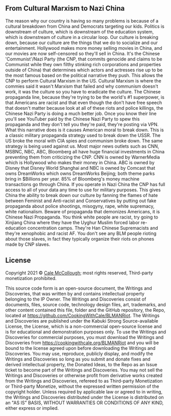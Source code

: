 ## From Cultural Marxism to Nazi China

The reason why our country is having so many problems is because of a cultural breakdown from China and Democrats targeting our kids. Politics is downstream of culture, which is downstream of the education system, which is downstream of culture in a circular loop. Our culture is breaking down, because our culture are the things that we do to socialize and our entertainment. Hollywood makes more money selling movies in China, and our movies are now self-censored so they'll sell in China. It's the Chinese 'Communist'/Nazi Party (the CNP, that commits genocide and claims to be Communist while they own filthy stinking rich corporations and properties outside of China) that determines which actors and actresses rise up to be the most famous based on the political narrative they push. This allows the CNP to perform Cultural Marxism in the US. Cultural Marxism is where the commies said it wasn't Marxism that failed and why communism doesn't work, it was the culture so you have to eradicate the culture. The Chinese propaganda line, because they're trying to be the world's #1 superpower, is that Americans are racist and that even though the don't have free speech that doesn't matter because look at all of these riots and police killings, the Chinese Nazi Party is doing a much better job. Once you know their line you'll see YouTuber paid by the Chinese Nazi Party to spew this propaganda and they don't tell you they're paid, they're posting via VPN. What this narrative does is it causes American moral to break down. This is a classic military propaganda strategy used to break down the USSR. The US broke the moral with CIA spies and communism broke down. The same strategy is being used against us. Most major news outlets such as CNN, MSBNC, NBC, ABC, Bloomberg all have huge financial investments in China preventing them from criticizing the CNP. CNN is owned by WarnerMedia which is Hollywood who makes their money in China. ABC is owned by Disney that Disney World Shanghai and NBC is owned by Comcast that owns DreamWorks which owns DreamWorks Beijing; both theme parks bring in $Billions per year. 85% of Bloomberg's money machine transactions go through China. If you operate in Nazi China the CNP has full access to all of your data any time to use for military purposes. This gives China the ability to break down our culture by fanning the flames of hate between Feminist and Anti-racist and Conservatives by putting out fake propaganda about police shootings, misogyny, rape, white supremacy, white nationalism. Beware of propaganda that demonizes Americans, it is Chinese Nazi Propaganda. You think white people are racist, try going to Xinjiang China where they have the Uyghur Muslim forced labor re-education concentration camps. They're Han Chinese Supremacists and they're xenophobic and racist AF. You don't see any BLM people rioting about those slaves, in fact they typically organize their riots on phones made by CNP slaves.

## License

Copyright 2021 © [Cale McCollough](https://yourwebsiteaddress.com); most rights reserved, Third-party monetization prohibited.

This source code form is an open-source document, the Writings and Discoveries, that was written by and contains intellectual property belonging to the IP Owner. The Writings and Discoveries consist of documents, files, source code, technology design files, art, trademarks, and other content contained this file, folder and the GitHub repository, the Repo, located at <https://github.com/CookingWithCale/BLMANRiot>. The Writings and Discoveries are published under the Kabuki Strong Source-available License, the License, which is a non-commercial open-source license and is for educational and demonstration purposes only. To use the Writings and Discoveries for commercial purposes, you must download the Writings and Discoveries from <https://cookingwithcale.org/BLMANRiot> and you will be bound to the license agreed upon before downloading the Writings and Discoveries. You may use, reproduce, publicly display, and modify the Writings and Discoveries so long as you submit and donate fixes and derived intellectual property, the Donated Ideas, to the Repo as an Issue ticket to become part of the Writings and Discoveries. You may not sell the Writings and Discoveries or otherwise profit from derivative works created from the Writings and Discoveries, refereed to as Third-party Monetization or Third-party Monetize, without the expressed written permission of the copyright holder. Unless required by applicable law or agreed to in writing, the Writings and Discoveries distributed under the License is distributed on an "AS IS" BASIS, WITHOUT WARRANTIES OR CONDITIONS OF ANY KIND, either express or implied.

